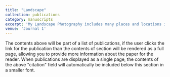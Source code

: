 ```yaml
---
title: "Landscape"
collection: publications
category: manuscripts
excerpt: 'My Landscape Photography includes many places and locations including the city, the mountains, the coast and many more. I like to captue the esence of all nature and life and work to capture the best photos of the world.'
venue: 'Journal 1'
---
```


The contents above will be part of a list of publications, if the user clicks the link for the publication than the contents of section will be rendered as a full page, allowing you to provide more information about the paper for the reader. When publications are displayed as a single page, the contents of the above "citation" field will automatically be included below this section in a smaller font.